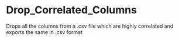 # Drop_Correlated_Columns
Drops all the columns from a .csv file which are highly correlated and exports the same in .csv format


